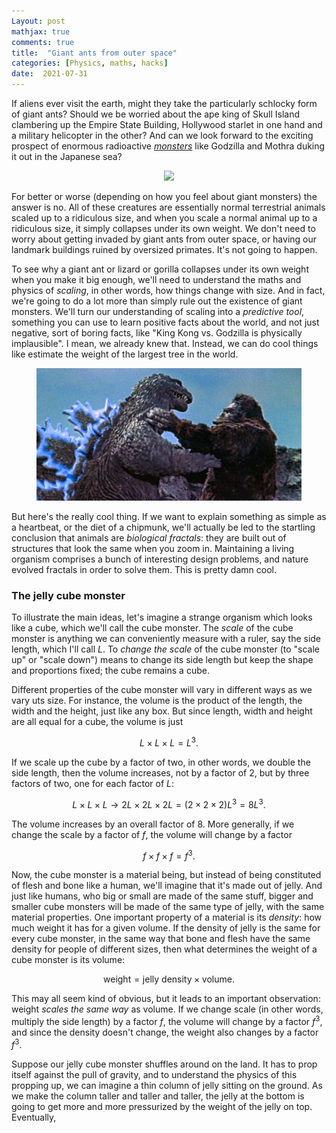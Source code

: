 ```yaml
---
Layout: post
mathjax: true
comments: true
title:  "Giant ants from outer space"
categories: [Physics, maths, hacks]
date:  2021-07-31
---
```


If aliens ever visit the earth, might they take the particularly
schlocky form of giant ants?
Should we be worried about the ape king of Skull Island clambering up
the Empire State Building, Hollywood starlet in one hand and a military
helicopter in the other?
And can we look forward to the exciting prospect of enormous radioactive
[*monsters*](https://en.wikipedia.org/wiki/Kaiju) like Godzilla and
Mothra duking it out in the Japanese sea?

<figure>
    <div style="text-align:center"><img src
    ="/images/giant-ant-pics/giant-ant.png" width="450px"/>
	</div>
	</figure>

For better or worse (depending on how you feel about giant monsters)
the answer is no.
All of these creatures are essentially normal terrestrial animals
scaled up to a ridiculous size, and when you scale a normal animal up
to a ridiculous size, it simply collapses under its own weight.
We don't need to worry about getting invaded by giant ants from outer
space, or having our landmark buildings ruined by oversized
primates. It's not going to happen.

To see why a giant ant or lizard or gorilla collapses under its own
weight when you make it big enough, we'll need to understand the maths
and physics of *scaling*, in other words, how things change with size.
And in fact, we're going to do a lot more than simply rule out the
existence of giant monsters.
We'll turn our understanding of scaling into a *predictive tool*,
something you can use to learn positive facts about the
world, and not just negative, sort of boring facts, like "King Kong
vs. Godzilla is physically implausible". I mean, we already
knew that.
Instead, we can do cool things like estimate the weight of the largest
tree in the world.

<figure>
    <div style="text-align:center"><img src
    ="/images/giant-ant-pics/kong-godzilla.jpeg" width="450px"/>
	</div>
	</figure>

But here's the really cool thing. If we want to explain something as
simple as a heartbeat, or the diet of a chipmunk, we'll actually be
led to the startling conclusion that animals are *biological fractals*: they are
built out of structures that look the same when you zoom in.
Maintaining a living organism comprises a bunch of interesting design problems,
and nature evolved fractals in order to solve them. This is pretty damn cool.

### The jelly cube monster

To illustrate the main ideas, let's imagine a strange organism which
looks like a cube, which we'll call the cube monster.
The *scale* of the cube monster is anything we can
conveniently measure with a ruler, say the side length, which I'll call $L$.
To *change the scale* of the cube monster (to "scale up" or "scale
down") means to change its side length but keep the shape and
proportions fixed; the cube remains a cube.

Different properties of the cube monster will vary in different ways as we
vary uts size.
For instance, the volume is the product of the length, the width and
the height, just like any box. But since length, width and height are
all equal for a cube, the volume is just

$$
L \times L \times L = L^3.
$$

If we scale up the cube by a factor of two, in other words,
we double the side length, then the volume increases, not
by a factor of $2$, but by three factors of two, one for each factor
of $L$:

$$
L \times L \times L \to 2L \times 2L\times 2L = (2 \times 2 \times 2)L^3 = 8 L^3.
$$

The volume increases by an overall factor of $8$.
More generally, if we change the scale by a factor of $f$, the volume
will change by a factor

$$
f \times f \times f = f^3.
$$

Now, the cube monster is a material being, but instead of being
constituted of flesh and bone like a human, we'll imagine that it's
made out of jelly.
And just like humans, who big or small are made of the same stuff,
bigger and smaller cube monsters will be made of the same type of
jelly, with the same material properties.
One important property of a material is its *density*: how much weight
it has for a given volume.
If the density of jelly is the same for every cube monster, in the
same way that bone and flesh have the same density for people of
different sizes, then what determines the weight of a cube monster is
its volume:

$$
\text{weight} = \text{jelly density} \times \text{volume}.
$$

This may all seem kind of obvious, but it leads to an important
observation: weight *scales the same way* as volume. If we change
scale (in other words, multiply the side length) by a factor $f$, the
volume will change by a factor $f^3$, and since the density doesn't
change, the weight also changes by a factor $f^3$.

Suppose our jelly cube monster shuffles around on the land. It has to
prop itself against the pull of gravity, and to understand the physics
of this propping up, we can imagine a thin column of jelly sitting on
the ground. As we make the column taller and taller and taller, the
jelly at the bottom is going to get more and more pressurized by the
weight of the jelly on top. Eventually, 
